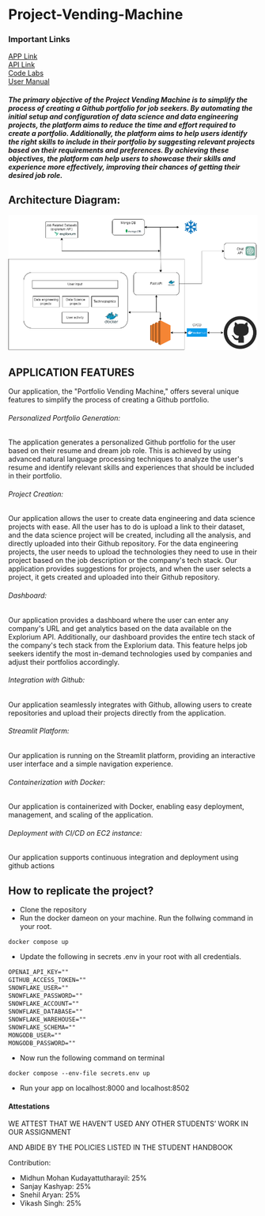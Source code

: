 # Project-Vending-Machine
### Important Links
[APP Link](http://18.219.140.115:8081) <br>
[API Link](http://18.219.140.115:8000/docs) <br>
[Code Labs](https://codelabs-preview.appspot.com/?file_id=1o8MDDTwOHbqMEI7V0mA9TQ2dELlGQYqSJbtKeRW_Dek/edit#0) <br>
[User Manual](https://codelabs-preview.appspot.com/?file_id=1o8MDDTwOHbqMEI7V0mA9TQ2dELlGQYqSJbtKeRW_Dek/edit#0) <br>

##### The primary objective of the Project Vending Machine is to simplify the process of creating a Github portfolio for job seekers. By automating the initial setup and configuration of data science and data engineering projects, the platform aims to reduce the time and effort required to create a portfolio. Additionally, the platform aims to help users identify the right skills to include in their portfolio by suggesting relevant projects based on their requirements and preferences. By achieving these objectives, the platform can help users to showcase their skills and experience more effectively, improving their chances of getting their desired job role.

## Architecture Diagram:

![Architecture Diagram](https://github.com/BigDataIA-Spring2023-Team06/Documentation/blob/main/fds.drawio.png)

## APPLICATION FEATURES

Our application, the "Portfolio Vending Machine," offers several unique features to simplify the process of creating a Github portfolio.

###### Personalized Portfolio Generation: 
The application generates a personalized Github portfolio for the user based on their resume and dream job role. This is achieved by using advanced natural language processing techniques to analyze the user's resume and identify relevant skills and experiences that should be included in their portfolio.
###### Project Creation: 
Our application allows the user to create data engineering and data science projects with ease. All the user has to do is upload a link to their dataset, and the data science project will be created, including all the analysis, and directly uploaded into their Github repository. For the data engineering projects, the user needs to upload the technologies they need to use in their project based on the job description or the company's tech stack. Our application provides suggestions for projects, and when the user selects a project, it gets created and uploaded into their Github repository.
###### Dashboard: 
Our application provides a dashboard where the user can enter any company's URL and get analytics based on the data available on the Explorium API. Additionally, our dashboard provides the entire tech stack of the company's tech stack from the Explorium data. This feature helps job seekers identify the most in-demand technologies used by companies and adjust their portfolios accordingly.
###### Integration with Github: 
Our application seamlessly integrates with Github, allowing users to create repositories and upload their projects directly from the application.
###### Streamlit Platform: 
Our application is running on the Streamlit platform, providing an interactive user interface and a simple navigation experience.
###### Containerization with Docker: 
Our application is containerized with Docker, enabling easy deployment, management, and scaling of the application.
###### Deployment with CI/CD on EC2 instance:
Our application supports continuous integration and deployment using github actions

## How to replicate the project?
* Clone the repository
* Run the docker dameon on your machine. Run the follwing command in your root.
```
docker compose up
```
* Update the following in secrets .env in your root with all credentials.
```
OPENAI_API_KEY=""
GITHUB_ACCESS_TOKEN=""
SNOWFLAKE_USER=""
SNOWFLAKE_PASSWORD=""
SNOWFLAKE_ACCOUNT=""
SNOWFLAKE_DATABASE=""
SNOWFLAKE_WAREHOUSE=""
SNOWFLAKE_SCHEMA=""
MONGODB_USER=""
MONGODB_PASSWORD=""
```
* Now run the following command on terminal
```
docker compose --env-file secrets.env up
```
* Run your app on localhost:8000 and localhost:8502

#### Attestations
WE ATTEST THAT WE HAVEN’T USED ANY OTHER STUDENTS’ WORK IN OUR ASSIGNMENT

AND ABIDE BY THE POLICIES LISTED IN THE STUDENT HANDBOOK

Contribution: 

* Midhun Mohan Kudayattutharayil: 25%
* Sanjay Kashyap: 25%
* Snehil Aryan: 25%
* Vikash Singh: 25%



